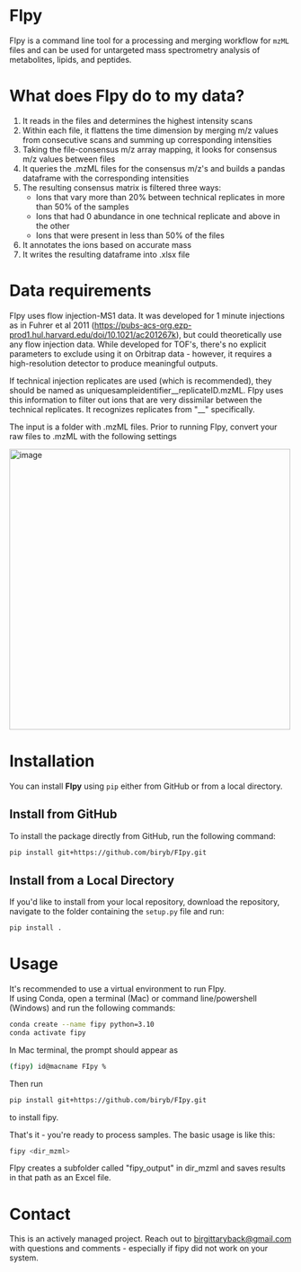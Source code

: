 # FIpy
FIpy is a command line tool for a processing and merging workflow for `mzML` files and can be used for untargeted mass spectrometry analysis of metabolites, lipids, and peptides.

# What does FIpy do to my data?

1. It reads in the files and determines the highest intensity scans<br>
2. Within each file, it flattens the time dimension by merging m/z values from consecutive scans and summing up corresponding intensities<br>
3. Taking the file-consensus m/z array mapping, it looks for consensus m/z values between files <br>
4. It queries the .mzML files for the consensus m/z's and builds a pandas dataframe with the corresponding intensities<br>
4. The resulting consensus matrix is filtered three ways:
     - Ions that vary more than 20% between technical replicates in more than 50% of the samples
     - Ions that had 0 abundance in one technical replicate and above in the other
     - Ions that were present in less than 50% of the files
5. It annotates the ions based on accurate mass
6. It writes the resulting dataframe into .xlsx file

# Data requirements
FIpy uses flow injection-MS1 data. It was developed for 1 minute injections as in Fuhrer et al 2011 (https://pubs-acs-org.ezp-prod1.hul.harvard.edu/doi/10.1021/ac201267k), but could theoretically use any flow injection data. While developed for TOF's, there's no explicit parameters to exclude using it on Orbitrap data - however, it requires a high-resolution detector to produce meaningful outputs.<br>

If technical injection replicates are used (which is recommended), they should be named as uniquesampleidentifier__replicateID.mzML. FIpy uses this information to filter out ions that are very dissimilar between the technical replicates. It recognizes replicates from "__" specifically. <br>

The input is a folder with .mzML files. Prior to running FIpy, convert your raw files to .mzML with the following settings

<img width="500" alt="image" src="https://github.com/user-attachments/assets/c90588ae-3b81-454f-8f84-51a3dd1add27" />

# Installation

You can install **FIpy** using `pip` either from GitHub or from a local directory.

## Install from GitHub

To install the package directly from GitHub, run the following command:
```bash
pip install git+https://github.com/biryb/FIpy.git
```

## Install from a Local Directory

If you'd like to install from your local repository, download the repository, navigate to the folder containing the `setup.py` file and run:
```bash
pip install .
```

# Usage

It's recommended to use a virtual environment to run FIpy.<br>
If using Conda, open a terminal (Mac) or command line/powershell (Windows) and run the following commands:<br>

```bash
conda create --name fipy python=3.10
conda activate fipy
```

In Mac terminal, the prompt should appear as
```bash
(fipy) id@macname FIpy %                                                                         
```

Then run
```bash
pip install git+https://github.com/biryb/FIpy.git
```
to install fipy.<br>

That's it - you're ready to process samples. The basic usage is like this:

```bash
fipy <dir_mzml>
```

FIpy creates a subfolder called "fipy_output" in dir_mzml and saves results in that path as an Excel file.

# Contact
This is an actively managed project. Reach out to birgittaryback@gmail.com with questions and comments - especially if fipy did not work on your system.
